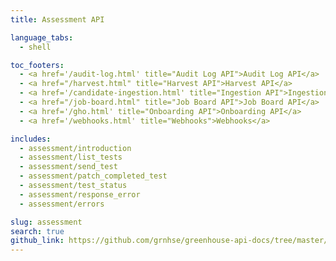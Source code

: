 ```yaml
---
title: Assessment API

language_tabs:
  - shell

toc_footers:
  - <a href='/audit-log.html' title="Audit Log API">Audit Log API</a>
  - <a href="/harvest.html" title="Harvest API">Harvest API</a>
  - <a href='/candidate-ingestion.html' title="Ingestion API">Ingestion API</a>
  - <a href="/job-board.html" title="Job Board API">Job Board API</a>
  - <a href='/gho.html' title="Onboarding API">Onboarding API</a>
  - <a href='/webhooks.html' title="Webhooks">Webhooks</a>

includes:
  - assessment/introduction
  - assessment/list_tests
  - assessment/send_test
  - assessment/patch_completed_test
  - assessment/test_status
  - assessment/response_error
  - assessment/errors

slug: assessment
search: true
github_link: https://github.com/grnhse/greenhouse-api-docs/tree/master/source/includes/assessment
---
```


